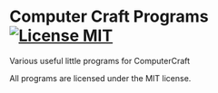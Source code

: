 # Computer Craft Programs [![License MIT](https://img.shields.io/github/license/NicholasDJM/cc-programs)](https://github.com/NicholasDJM/cc-programs/blob/4d0a88f3413d2bbc00ad7866e7a45dde80822c7c/LICENSE)
Various useful little programs for ComputerCraft

All programs are licensed under the MIT license.

